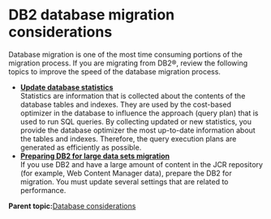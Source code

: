 # DB2 database migration considerations 

Database migration is one of the most time consuming portions of the migration process. If you are migrating from DB2®, review the following topics to improve the speed of the database migration process.

-   **[Update database statistics ](../migrate/mig_runstats.md)**  
Statistics are information that is collected about the contents of the database tables and indexes. They are used by the cost-based optimizer in the database to influence the approach \(query plan\) that is used to run SQL queries. By collecting updated or new statistics, you provide the database optimizer the most up-to-date information about the tables and indexes. Therefore, the query execution plans are generated as efficiently as possible.
-   **[Preparing DB2 for large data sets migration ](../migrate/mig_t_db2_largedata.md)**  
If you use DB2 and have a large amount of content in the JCR repository \(for example, Web Content Manager data\), prepare the DB2 for migration. You must update several settings that are related to performance.

**Parent topic:**[Database considerations ](../migrate/mig_pre_db.md)

